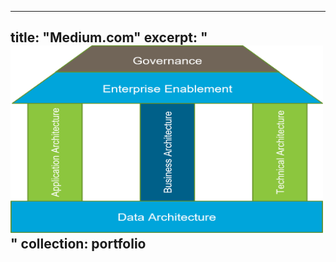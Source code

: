 
---
title: "Medium.com"
excerpt: "<img src='/images/DA_Foundation.png' width='500' height='300'>"
collection: portfolio
---

